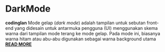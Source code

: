 # DarkMode
<b>codinglan</b> Mode gelap (<i>dark mode</i>) adalah tampilan untuk sebutan front-end yang didesain untuk antarmuka pengguna (UI) menggunakan skema warna dari tampilan mode terang ke mode gelap. Pada mode ini, biasanya warna hitam atau abu-abu digunakan sebagai warna background utama <a href="https://codinglan.blogspot.com/2021/01/cara-membuat-fitur-mode-gelap-asli-di.html"><b>READ MORE</b></a>
